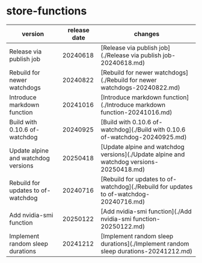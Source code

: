# store-functions	


|version|release date|changes|
|---|---|---|
|Release via publish job|20240618|[Release via publish job](./Release via publish job-20240618.md)|
|Rebuild for newer watchdogs|20240822|[Rebuild for newer watchdogs](./Rebuild for newer watchdogs-20240822.md)|
|Introduce markdown function|20241016|[Introduce markdown function](./Introduce markdown function-20241016.md)|
|Build with 0.10.6 of-watchdog|20240925|[Build with 0.10.6 of-watchdog](./Build with 0.10.6 of-watchdog-20240925.md)|
|Update alpine and watchdog versions|20250418|[Update alpine and watchdog versions](./Update alpine and watchdog versions-20250418.md)|
|Rebuild for updates to of-watchdog|20240716|[Rebuild for updates to of-watchdog](./Rebuild for updates to of-watchdog-20240716.md)|
|Add nvidia-smi function|20250122|[Add nvidia-smi function](./Add nvidia-smi function-20250122.md)|
|Implement random sleep durations|20241212|[Implement random sleep durations](./Implement random sleep durations-20241212.md)|
